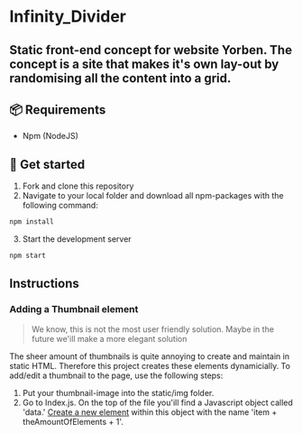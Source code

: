 # Infinity_Divider
Static front-end concept for website Yorben. The concept is a site that makes it's own lay-out by randomising all the content into a grid.
--------------------
## 📦 Requirements
- Npm (NodeJS)

## 🚀 Get started
1. Fork and clone this repository
2. Navigate to your local folder and download all npm-packages with the following command:
```bash
npm install
```
3. Start the development server
```bash
npm start
```

## Instructions
### Adding a Thumbnail element
> We know, this is not the most user friendly solution. Maybe in the future we'ill make a more elegant solution

The sheer amount of thumbnails is quite annoying to create and maintain in static HTML. Therefore this project creates these elements dynamicially. To add/edit a thumbnail to the page, use the following steps:
1. Put your thumbnail-image into the static/img folder.
2. Go to Index.js. On the top of the file you'ill find a Javascript object called 'data.' [Create a new element](https://www.w3schools.com/js/js_objects.asp) within this object with the name 'item + theAmountOfElements + 1'.


